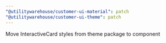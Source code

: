 ```yaml
---
"@utilitywarehouse/customer-ui-material": patch
"@utilitywarehouse/customer-ui-theme": patch
---
```


Move InteractiveCard styles from theme package to component
